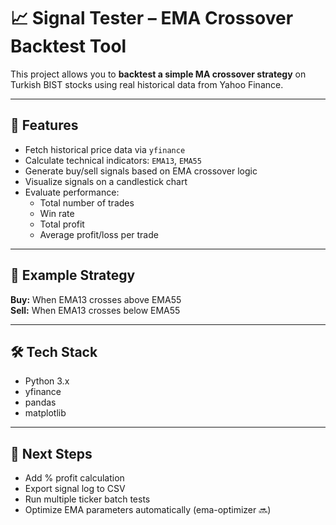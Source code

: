 # 📈 Signal Tester – EMA Crossover Backtest Tool

This project allows you to **backtest a simple MA crossover strategy** on Turkish BIST stocks using real historical data from Yahoo Finance.

---

## 🚀 Features

- Fetch historical price data via `yfinance`
- Calculate technical indicators: `EMA13`, `EMA55`
- Generate buy/sell signals based on EMA crossover logic
- Visualize signals on a candlestick chart
- Evaluate performance:
  - Total number of trades
  - Win rate
  - Total profit
  - Average profit/loss per trade

---

## 📌 Example Strategy

**Buy:** When EMA13 crosses above EMA55  
**Sell:** When EMA13 crosses below EMA55

---

## 🛠️ Tech Stack

- Python 3.x
- yfinance
- pandas
- matplotlib

---

## 🧠 Next Steps

- Add % profit calculation
- Export signal log to CSV
- Run multiple ticker batch tests
- Optimize EMA parameters automatically (ema-optimizer 🔜)
